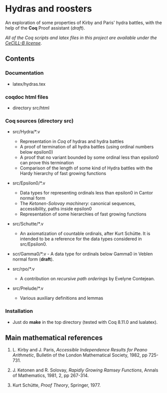 #  Hydras and roosters

An exploration of some properties of Kirby and Paris' hydra battles, with the help of the **Coq** Proof assistant (_draft_).


_All of the Coq scripts and latex files in this project are available under the [CeCILL-B license](https://cecill.info/licences/Licence_CeCILL-B_V1-en.html)_.

##   Contents

### Documentation
- latex/hydras.tex

###  coqdoc html files
 - directory src/html


### Coq sources (directory src)

- src/Hydra/*.v
   - Representation in _Coq_ of hydras and hydra 
   battles
   - A proof of termination of all hydra battles (using ordinal numbers below epsilon0)
   - A proof that no variant bounded by some ordinal less than epsilon0 can prove this termination
   - Comparison of the length of some kind of Hydra battles with the Hardy hierarchy of fast growing functions
    
-  src/Epsilon0/*.v
	- Data types for representing ordinals less than epsilon0 in Cantor normal form
	- The _Ketonen-Solovay machinery_: canonical sequences, accessibility, paths inside epsilon0
	- Representation of some hierarchies of fast growing functions
   
- src/Schutte/*.v
     - An axiomatization of countable ordinals, after Kurt Schütte. It is intended to be a reference for the data types considered in src/Epsilon0.

- scr/Gamma0/*.v
      - A data type for ordinals below Gamma0 in Veblen normal form (**draft**).
  
- src/rpo/*.v
   - A contribution on _recursive path orderings_ by Evelyne Contejean.
  
- src/Prelude/*.v
  - Various auxiliary definitions and lemmas

### Installation

- Just do **make** in the top directory (tested with Coq 8.11.0 and lualatex).
 


## Main mathematical references

1.  L. Kirby and J. Paris, _Accessible Independence Results for Peano Arithmetic_,
	Bulletin of the London Mathematical Society,  1982, pp 725-731.
	
	
2. J. Ketonen and R. Solovay, _Rapidly Growing Ramsey Functions_, Annals of Mathematics, 1981, 2, pp 267-314.
 
 
3. Kurt Schütte, _Proof Theory_, Springer, 1977.
